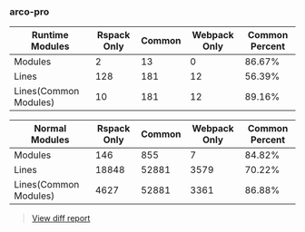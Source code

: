 ### arco-pro

| Runtime Modules       | Rspack Only | Common | Webpack Only | Common Percent | 
|-----------------------|-------------|--------|--------------|----------------| 
| Modules               | 2           | 13     | 0            | 86.67%         | 
| Lines                 | 128         | 181    | 12           | 56.39%         | 
| Lines(Common Modules) | 10          | 181    | 12           | 89.16%         | 


| Normal Modules        | Rspack Only | Common | Webpack Only | Common Percent | 
|-----------------------|-------------|--------|--------------|----------------| 
| Modules               | 146         | 855    | 7            | 84.82%         | 
| Lines                 | 18848       | 52881  | 3579         | 70.22%         | 
| Lines(Common Modules) | 4627        | 52881  | 3361         | 86.88%         | 


> [View diff report](https://web-infra-dev.github.io/rspack-report-website/diff/7243519833/diff_arco-pro.html)

